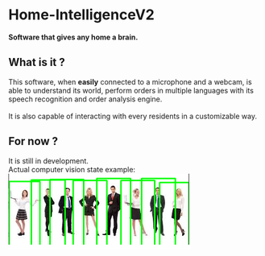# Home-IntelligenceV2
**Software that gives any home a brain.**
## What is it ?
This software, when **easily** connected to a microphone and a webcam, is able to understand its world, perform orders in multiple languages with its speech recognition and order analysis engine.</br></br>
It is also capable of interacting with every residents in a customizable way.

## For now ?
It is still in development. </br>
Actual computer vision state example:
![Example](images_for_github/example.png)
